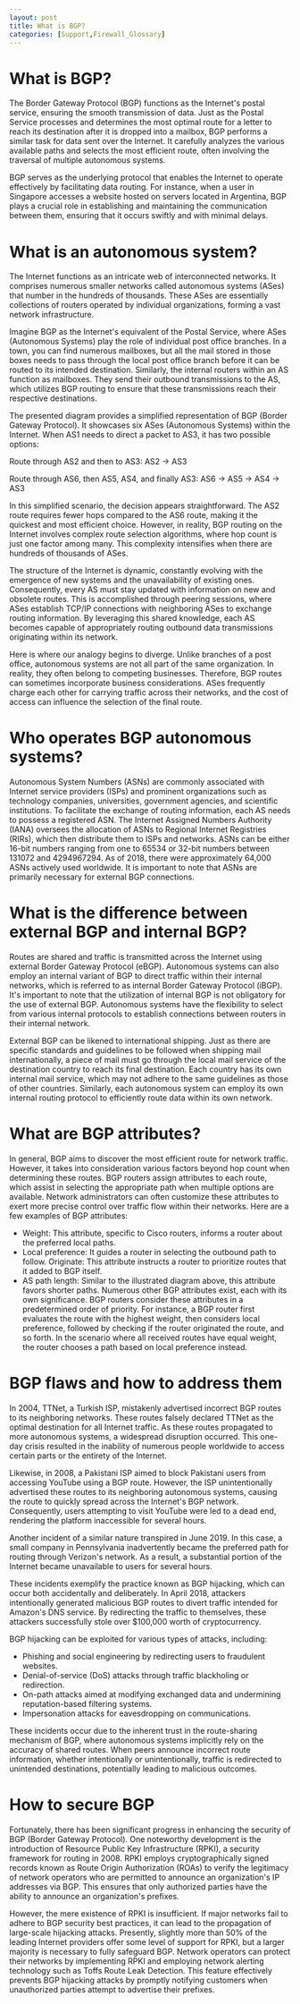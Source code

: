 ```yaml
---
layout: post
title: What is BGP?
categories: [Support,Firewall_Glossary]
---
```

# What is BGP?
The Border Gateway Protocol (BGP) functions as the Internet's postal service, ensuring the smooth transmission of data. Just as the Postal Service processes and determines the most optimal route for a letter to reach its destination after it is dropped into a mailbox, BGP performs a similar task for data sent over the Internet. It carefully analyzes the various available paths and selects the most efficient route, often involving the traversal of multiple autonomous systems.

BGP serves as the underlying protocol that enables the Internet to operate effectively by facilitating data routing. For instance, when a user in Singapore accesses a website hosted on servers located in Argentina, BGP plays a crucial role in establishing and maintaining the communication between them, ensuring that it occurs swiftly and with minimal delays.

# What is an autonomous system?
The Internet functions as an intricate web of interconnected networks. It comprises numerous smaller networks called autonomous systems (ASes) that number in the hundreds of thousands. These ASes are essentially collections of routers operated by individual organizations, forming a vast network infrastructure.

Imagine BGP as the Internet's equivalent of the Postal Service, where ASes (Autonomous Systems) play the role of individual post office branches. In a town, you can find numerous mailboxes, but all the mail stored in those boxes needs to pass through the local post office branch before it can be routed to its intended destination. Similarly, the internal routers within an AS function as mailboxes. They send their outbound transmissions to the AS, which utilizes BGP routing to ensure that these transmissions reach their respective destinations.

The presented diagram provides a simplified representation of BGP (Border Gateway Protocol). It showcases six ASes (Autonomous Systems) within the Internet. When AS1 needs to direct a packet to AS3, it has two possible options:

Route through AS2 and then to AS3:
AS2 → AS3

Route through AS6, then AS5, AS4, and finally AS3:
AS6 → AS5 → AS4 → AS3

In this simplified scenario, the decision appears straightforward. The AS2 route requires fewer hops compared to the AS6 route, making it the quickest and most efficient choice. However, in reality, BGP routing on the Internet involves complex route selection algorithms, where hop count is just one factor among many. This complexity intensifies when there are hundreds of thousands of ASes.

The structure of the Internet is dynamic, constantly evolving with the emergence of new systems and the unavailability of existing ones. Consequently, every AS must stay updated with information on new and obsolete routes. This is accomplished through peering sessions, where ASes establish TCP/IP connections with neighboring ASes to exchange routing information. By leveraging this shared knowledge, each AS becomes capable of appropriately routing outbound data transmissions originating within its network.

Here is where our analogy begins to diverge. Unlike branches of a post office, autonomous systems are not all part of the same organization. In reality, they often belong to competing businesses. Therefore, BGP routes can sometimes incorporate business considerations. ASes frequently charge each other for carrying traffic across their networks, and the cost of access can influence the selection of the final route.

# Who operates BGP autonomous systems?
Autonomous System Numbers (ASNs) are commonly associated with Internet service providers (ISPs) and prominent organizations such as technology companies, universities, government agencies, and scientific institutions. To facilitate the exchange of routing information, each AS needs to possess a registered ASN. The Internet Assigned Numbers Authority (IANA) oversees the allocation of ASNs to Regional Internet Registries (RIRs), which then distribute them to ISPs and networks. ASNs can be either 16-bit numbers ranging from one to 65534 or 32-bit numbers between 131072 and 4294967294. As of 2018, there were approximately 64,000 ASNs actively used worldwide. It is important to note that ASNs are primarily necessary for external BGP connections.

# What is the difference between external BGP and internal BGP?
Routes are shared and traffic is transmitted across the Internet using external Border Gateway Protocol (eBGP). Autonomous systems can also employ an internal variant of BGP to direct traffic within their internal networks, which is referred to as internal Border Gateway Protocol (iBGP). It's important to note that the utilization of internal BGP is not obligatory for the use of external BGP. Autonomous systems have the flexibility to select from various internal protocols to establish connections between routers in their internal network.

External BGP can be likened to international shipping. Just as there are specific standards and guidelines to be followed when shipping mail internationally, a piece of mail must go through the local mail service of the destination country to reach its final destination. Each country has its own internal mail service, which may not adhere to the same guidelines as those of other countries. Similarly, each autonomous system can employ its own internal routing protocol to efficiently route data within its own network.

# What are BGP attributes?
In general, BGP aims to discover the most efficient route for network traffic. However, it takes into consideration various factors beyond hop count when determining these routes. BGP routers assign attributes to each route, which assist in selecting the appropriate path when multiple options are available. Network administrators can often customize these attributes to exert more precise control over traffic flow within their networks. Here are a few examples of BGP attributes:

* Weight: This attribute, specific to Cisco routers, informs a router about the preferred local paths.
* Local preference: It guides a router in selecting the outbound path to follow.
Originate: This attribute instructs a router to prioritize routes that it added to BGP itself.
* AS path length: Similar to the illustrated diagram above, this attribute favors shorter paths.
Numerous other BGP attributes exist, each with its own significance. BGP routers consider these attributes in a predetermined order of priority. For instance, a BGP router first evaluates the route with the highest weight, then considers local preference, followed by checking if the router originated the route, and so forth. In the scenario where all received routes have equal weight, the router chooses a path based on local preference instead.

# BGP flaws and how to address them

In 2004, TTNet, a Turkish ISP, mistakenly advertised incorrect BGP routes to its neighboring networks. These routes falsely declared TTNet as the optimal destination for all Internet traffic. As these routes propagated to more autonomous systems, a widespread disruption occurred. This one-day crisis resulted in the inability of numerous people worldwide to access certain parts or the entirety of the Internet.

Likewise, in 2008, a Pakistani ISP aimed to block Pakistani users from accessing YouTube using a BGP route. However, the ISP unintentionally advertised these routes to its neighboring autonomous systems, causing the route to quickly spread across the Internet's BGP network. Consequently, users attempting to visit YouTube were led to a dead end, rendering the platform inaccessible for several hours.

Another incident of a similar nature transpired in June 2019. In this case, a small company in Pennsylvania inadvertently became the preferred path for routing through Verizon's network. As a result, a substantial portion of the Internet became unavailable to users for several hours.

These incidents exemplify the practice known as BGP hijacking, which can occur both accidentally and deliberately. In April 2018, attackers intentionally generated malicious BGP routes to divert traffic intended for Amazon's DNS service. By redirecting the traffic to themselves, these attackers successfully stole over $100,000 worth of cryptocurrency.

BGP hijacking can be exploited for various types of attacks, including:

* Phishing and social engineering by redirecting users to fraudulent websites.
* Denial-of-service (DoS) attacks through traffic blackholing or redirection.
* On-path attacks aimed at modifying exchanged data and undermining reputation-based filtering systems.
* Impersonation attacks for eavesdropping on communications.

These incidents occur due to the inherent trust in the route-sharing mechanism of BGP, where autonomous systems implicitly rely on the accuracy of shared routes. When peers announce incorrect route information, whether intentionally or unintentionally, traffic is redirected to unintended destinations, potentially leading to malicious outcomes.

# How to secure BGP
Fortunately, there has been significant progress in enhancing the security of BGP (Border Gateway Protocol). One noteworthy development is the introduction of Resource Public Key Infrastructure (RPKI), a security framework for routing in 2008. RPKI employs cryptographically signed records known as Route Origin Authorization (ROAs) to verify the legitimacy of network operators who are permitted to announce an organization's IP addresses via BGP. This ensures that only authorized parties have the ability to announce an organization's prefixes.

However, the mere existence of RPKI is insufficient. If major networks fail to adhere to BGP security best practices, it can lead to the propagation of large-scale hijacking attacks. Presently, slightly more than 50% of the leading Internet providers offer some level of support for RPKI, but a larger majority is necessary to fully safeguard BGP. Network operators can protect their networks by implementing RPKI and employing network alerting technology such as Toffs Route Leak Detection. This feature effectively prevents BGP hijacking attacks by promptly notifying customers when unauthorized parties attempt to advertise their prefixes.